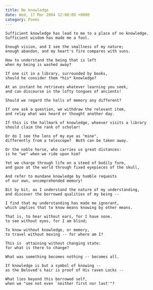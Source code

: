 ```yaml
---
title: No knowledge
date: Wed, 17 Mar 2004 12:00:00 +0000
category: Poems
---
```


    Sufficient knowledge has lead to me to a place of no knowledge.  
    Sufficient wisdom has made me a fool.

    Enough vision, and I see the smallness of my nature;  
    enough abandon, and my heart's fire compares with suns.

    How to understand the being that is left  
    when my being is washed away?

    If one sit in a library, surrounded by books,  
    should he consider them *his* knowledge?

    At an instant he retrieves whatever learning you seek,  
    and can discourse in the lofty tongues of ancients!

    Should we regard the halls of memory any different?

    If one ask a question, we withdraw the relevant item,  
    and relay what was heard or thought another day.

    If this is the hallmark of knowledge, whoever visits a library  
    should claim the rank of scholar!

    Or do I see the lens of my eye as "mine",  
    differently from a telescope?  Both can be taken away.

    Or the noble horse, who carries us great distances:  
    is he "we" when we ride upon him?

    Yet we charge through life on a steed of bodily form,  
    and gaze at the world through fixed eyepieces of the skull,

    And refer to mundane knowledge by humble requests  
    of our own, uncomprehended memory!

    Bit by bit, as I understand the nature of my understanding,  
    and discover the borrowed qualities of my being --

    I find that my understanding has made me ignorant,  
    which implies that to know means knowing by other means.

    That is, to hear without ears, for I have none.  
    to see without eyes, for I am blind;

    To know without knowledge, or memory,  
    to travel without moving -- for where am I?

    This is  attaining without changing state:  
    for what is there to change?

    What was something becomes nothing -- becomes all.

    If knowledge is but a symbol of knowing --  
    as the Beloved's hair is proof of His raven Locks --

    What lies beyond this borrowed self,  
    when we "see not even `neither first nor last'"?


